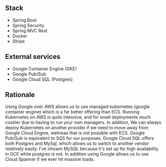 ## Stack 
* Spring Boot
* Spring Security
* Spring MVC Rest
* Docker
* Stripe

## External services

* Google Container Engine (GKE)
* Google Pub/Sub
* Google Cloud SQL (Postgres)


## Rationale
Using Google over AWS allows us to use managed kubernetes (google container engine) which is a far better offering than ECS. Running Kubernetes on AWS is quite intesnive, and for small deployments much costlier due to having to run your own managers.
In addition, We can always deploy Kubernetes on another provider if we need to move away from Google Cloud Engine, wehreas that is not possible with ECS.
Google Pub/Sub is equivalent to SQS for our purposes. Google Cloud SQL offers both Postgres and MySql, which allows us to switch to another vendor relatively easily. I've chosen MySQL because it's set up for high availability in GCE while postgres is not. 
In addition using Google allows us to use Cloud Spanner if we ever hit massive loads.